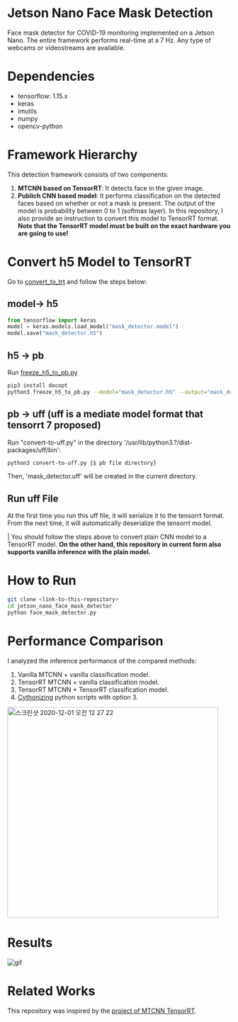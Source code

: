# Jetson Nano Face Mask Detection

Face mask detector for COVID-19 monitoring implemented on a Jetson Nano. The entire framework performs real-time at a 7 Hz. Any type of webcams or videostreams are available.

# Dependencies

- tensorflow: 1.15.x
- keras
- imutils
- numpy
- opencv-python

# Framework Hierarchy

This detection framework consists of two components:

1. **MTCNN based on TensorRT**: It detects face in the given image.
2. **Publich CNN based model**: It performs classification on the detected faces based on whether or not a mask is present. The output of the model is probability between 0 to 1 (softmax layer). In this repository, I also provide an instruction to convert this model to TensorRT format. **Note that the TensorRT model must be built on the exact hardware you are going to use!**

# Convert h5 Model to TensorRT

Go to [convert_to_trt](convert_to_trt) and follow the steps below:

## model-> h5

```python
from tensorflow import keras
model = keras.models.load_model("mask_detector.model")
model.save("mask_detector.h5")
```

## h5 -> pb

Run [freeze_h5_to_pb.py](convert_to_trt/freeze_h5_to_pb.py)

```bash
pip3 install docopt
python3 freeze_h5_to_pb.py --model="mask_detector.h5" --output="mask_detector.pb"
```

## pb -> uff (uff is a mediate model format that tensorrt 7 proposed)

Run "convert-to-uff.py" in the directory '/usr/lib/python3.?/dist-packages/uff/bin':

```bash
python3 convert-to-uff.py {$ pb file directory}
```

Then, 'mask_detector.uff' will be created in the current directory.

## Run uff File

At the first time you run this uff file, it will serialize it to the tensorrt format. From the next time, it will automatically deserialize the tensorrt model.

| You should follow the steps above to convert plain CNN model to a TensorRT model. **On the other hand, this repository in current form also supports vanilla inference with the plain model.**

# How to Run

```bash
git clone <link-to-this-repository>
cd jetson_nano_face_mask_detector
python face_mask_detector.py
```

# Performance Comparison

I analyzed the inference performance of the compared methods:

1. Vanilla MTCNN + vanilla classification model.
2. TensorRT MTCNN + vanilla classification model.
3. TensorRT MTCNN + TensorRT classification model.
4. [Cythonizing](https://cython.org/) python scripts with option 3.

<img width="476" alt="스크린샷 2020-12-01 오전 12 27 22" src="https://user-images.githubusercontent.com/40379815/100628826-fcc1ab00-336b-11eb-9b0c-90b103686596.png">

# Results

![gif](https://user-images.githubusercontent.com/40379815/100628499-9dfc3180-336b-11eb-9bbc-f17c74947477.gif)

# Related Works

This repository was inspired by the [project of MTCNN TensorRT](https://github.com/PKUZHOU/MTCNN_FaceDetection_TensorRT).
